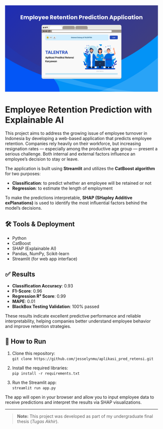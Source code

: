 ![Preview](https://github.com/jesselynmu/aplikasi_pred_retensi/blob/main/Employee_BG.png)
# Employee Retention Prediction with Explainable AI

This project aims to address the growing issue of employee turnover in Indonesia by developing a web-based application that predicts employee retention. Companies rely heavily on their workforce, but increasing resignation rates — especially among the productive age group — present a serious challenge. Both internal and external factors influence an employee’s decision to stay or leave.

The application is built using **Streamlit** and utilizes the **CatBoost algorithm** for two purposes:
- **Classification**: to predict whether an employee will be retained or not
- **Regression**: to estimate the length of employment

To make the predictions interpretable, **SHAP (SHapley Additive exPlanations)** is used to identify the most influential factors behind the model’s decisions.

## 🛠 Tools & Deployment

- Python
- CatBoost
- SHAP (Explainable AI)
- Pandas, NumPy, Scikit-learn
- Streamlit (for web app interface)

## ✅ Results

- **Classification Accuracy**: 0.93  
- **F1-Score**: 0.96  
- **Regression R² Score**: 0.99  
- **MAPE**: 0.01  
- **BlackBox Testing Validation**: 100% passed

These results indicate excellent predictive performance and reliable interpretability, helping companies better understand employee behavior and improve retention strategies.

## 📌 How to Run

1. Clone this repository:  
   `git clone https://github.com/jesselynmu/aplikasi_pred_retensi.git`

2. Install the required libraries:  
   `pip install -r requirements.txt`

3. Run the Streamlit app:  
   `streamlit run app.py`

The app will open in your browser and allow you to input employee data to receive predictions and interpret the results via SHAP visualizations.

---

> **Note:** This project was developed as part of my undergraduate final thesis (*Tugas Akhir*).
